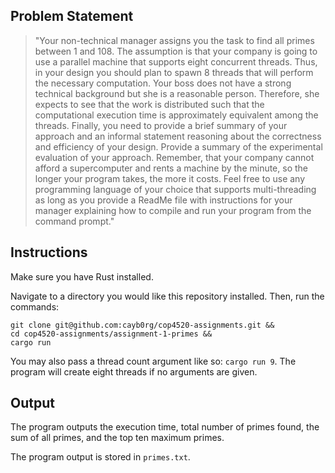 ## Problem Statement
> "Your non-technical manager assigns you the task to find all primes between 1 and 108. The assumption is that your company is going to use a parallel machine that supports eight concurrent threads. Thus, in your design you should plan to spawn 8 threads that will perform the necessary computation. Your boss does not have a strong technical background but she is a reasonable person. Therefore, she expects to see that the work is distributed such that the computational execution time is approximately equivalent among the threads. Finally, you need to provide a brief summary of your approach and an informal statement reasoning about the correctness and efficiency of your design. Provide a summary of the experimental evaluation of your approach. Remember, that your company cannot afford a supercomputer and rents a machine by the minute, so the longer your program takes, the more it costs. Feel free to use any programming language of your choice that supports multi-threading as long as you provide a ReadMe file with instructions for your manager explaining how to compile and run your program from the command prompt."

## Instructions
Make sure you have Rust installed.

Navigate to a directory you would like this repository installed. Then, run the commands:
```
git clone git@github.com:cayb0rg/cop4520-assignments.git &&
cd cop4520-assignments/assignment-1-primes &&
cargo run
```

You may also pass a thread count argument like so: `cargo run 9`. The program will create eight threads if no arguments are given.

## Output
The program outputs the execution time, total number of primes found, the sum of all primes, and the top ten maximum primes.

The program output is stored in `primes.txt`.
